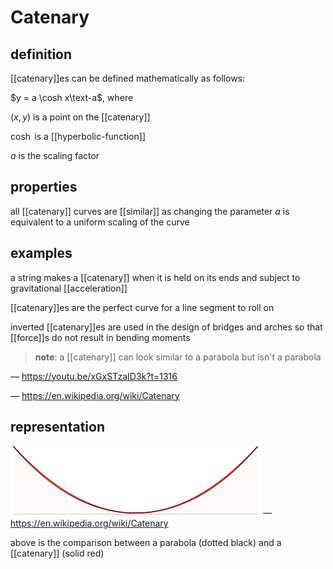 # Catenary

## definition

[[catenary]]es can be defined mathematically as follows:

$y = a \cosh x\text-a$, where

$(x, y)$ is a point on the [[catenary]]

$\cosh$ is a [[hyperbolic-function]]

$a$ is the scaling factor

## properties

all [[catenary]] curves are [[similar]] as changing the parameter $a$ is equivalent to a uniform scaling of the curve

## examples

a string makes a [[catenary]] when it is held on its ends and subject to gravitational [[acceleration]]

[[catenary]]es are the perfect curve for a line segment to roll on

inverted [[catenary]]es are used in the design of bridges and arches so that [[force]]s do not result in bending moments

> **note**: a [[catenary]] can look similar to a parabola but isn't a parabola

&mdash; <https://youtu.be/xGxSTzaID3k?t=1316>

&mdash; <https://en.wikipedia.org/wiki/Catenary>

## representation

![](20220827143458.png) &mdash; <https://en.wikipedia.org/wiki/Catenary>

above is the comparison between a parabola (dotted black) and a [[catenary]] (solid red)
